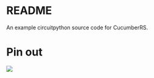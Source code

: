 README
======

An example circuitpython source code for CucumberRS.


Pin out
=======

![](https://www.gravitechthai.com/ckeditor/upload/files/CG_pinout_01%20-%20Copy%201.jpg)